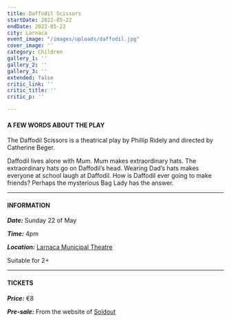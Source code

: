 ```yaml
---
title: Daffodil Scissors
startDate: 2022-05-22
endDate: 2022-05-22
city: Larnaca
event_image: "/images/uploads/daffodil.jpg"
cover_image: ''
category: Children
gallery_1: ''
gallery_2: ''
gallery_3: ''
extended: false
critic_link: ''
critic_title: ''
critic_p: ''

---
```

#### A FEW WORDS ABOUT THE PLAY

The Daffodil Scissors is a theatrical play by Phillip Ridely and directed by Catherine Beger.

Daffodil lives alone with Mum. Mum makes extraordinary hats. The extraordinary hats go on Daffodil’s head. Wearing Dad’s hats makes everyone at school laugh at Daffodil. How is Daffodil ever going to make friends? Perhaps the mysterious Bag Lady has the answer.

***

#### INFORMATION

**_Date:_** Sunday 22 of May

**_Time:_** 4pm

**_Location:_** [Larnaca Municipal Theatre](https://www.google.com/maps/place/Municipal+Theater,+Leonida+Kioupi,+Larnaca,+Cyprus/@34.9160241,33.624356,17z/data=!3m1!4b1!4m5!3m4!1s0x14e082afaf32c615:0xfceabf5700ff20cf!8m2!3d34.9160916!4d33.6265818 "Larnaca Municipal Theatre")

Suitable for 2+

***

#### TICKETS

**_Price:_** €8

**_Pre-sale:_** From the website of [Soldout](https://www.soldoutticketbox.com/daffotil-scissors-little-muse-theatre/?lang=en "Soldout")